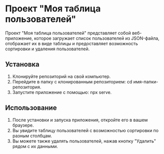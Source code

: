 # Проект "Моя таблица пользователей"

Проект "Моя таблица пользователей" представляет собой веб-приложение, которое загружает список пользователей из JSON-файла, отображает их в виде таблицы и предоставляет возможность сортировки и удаления пользователей.

## Установка

1. Клонируйте репозиторий на свой компьютер.
2. Перейдите в папку с клонированным репозиторием: cd имя-папки-репозитория.
3. Запустите приложение с помощью: npx serve.

## Использование

1. После установки и запуска приложения, откройте его в вашем браузере.
2. Вы увидите таблицу пользователей с возможностью сортировки по разным столбцам.
3. Вы можете также удалять пользователей, нажав кнопку "Удалить" рядом с их данными.
